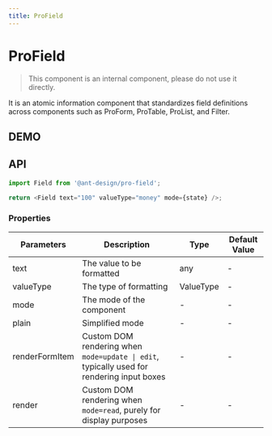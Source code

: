 ```yaml
---
title: ProField
---
```


# ProField

> This component is an internal component, please do not use it directly.

It is an atomic information component that standardizes field definitions across components such as ProForm, ProTable, ProList, and Filter.

## DEMO

<code src="../demos/base.tsx" ></code>

<code src="../demos/base_test.tsx" debug></code>

<code src="../demos/search-value.tsx" debug></code>

<code src="../demos/search-value-autoClearSearchValue.tsx" debug></code>

<code src="../demos/tree-select-search-value.tsx" debug></code>

<code src="../demos/select-request.tsx" debug></code>

## API

```typescript | pure
import Field from '@ant-design/pro-field';

return <Field text="100" valueType="money" mode={state} />;
```

### Properties

| Parameters | Description | Type | Default Value |
| --- | --- | --- | --- |
| text | The value to be formatted | any | - |
| valueType | The type of formatting | ValueType | - |
| mode | The mode of the component | - | - |
| plain | Simplified mode | - | - |
| renderFormItem | Custom DOM rendering when `mode=update \| edit`, typically used for rendering input boxes | - | - |
| render | Custom DOM rendering when `mode=read`, purely for display purposes | - | - |
